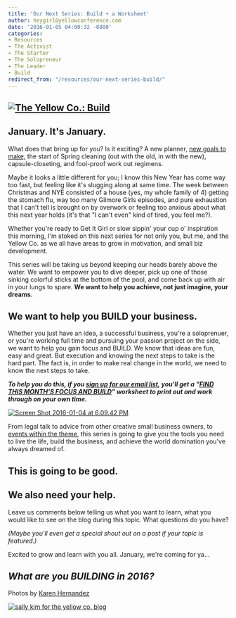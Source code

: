 ```yaml
---
title: 'Our Next Series: Build + a Worksheet'
author: heygirl@yellowconference.com
date: '2016-01-05 04:00:32 -0800'
categories:
- Resources
- The Activist
- The Starter
- The Solopreneur
- The Leader
- Build
redirect_from: "/resources/our-next-series-build/"
---
```


## [![The Yellow Co.: Build](https://yellow-blog-images.imgix.net/2015/12/karenhernandezBUILD-opening-image.jpg)](https://yellow-blog-images.imgix.net/2015/12/karenhernandezBUILD-opening-image.jpg)

## January. It's January.

What does that bring up for you? Is it exciting? A new planner, [new goals to make,](http://www.stilettosontherocks.com/shop/) the start of Spring cleaning (out with the old, in with the new), capsule-closeting, and fool-proof work out regimens.

Maybe it looks a little different for you; I know this New Year has come way too fast, but feeling like it's slugging along at same time. The week between Christmas and NYE consisted of a house (yes, my whole family of 4) getting the stomach flu, way too many Gilmore Girls episodes, and pure exhaustion that I can't tell is brought on by overwork or feeling too anxious about what this next year holds (it's that "I can't even" kind of tired, you feel me?).

Whether you're ready to Get It Girl or slow sippin' your cup o' inspiration this morning, I'm stoked on this next series for not only you, but me, and the Yellow Co. as we all have areas to grow in motivation, and small biz development.

This series will be taking us beyond keeping our heads barely above the water. We want to empower you to dive deeper, pick up one of those sinking colorful sticks at the bottom of the pool, and come back up with air in your lungs to spare. **We want to help you achieve, not just imagine, your dreams.**

## We want to help you **BUILD your business**.

Whether you just have an idea, a successful business, you're a soloprenuer, or you're working full time and pursuing your passion project on the side, we want to help you gain focus and BUILD. We know that ideas are fun, easy and great. But execution and knowing the next steps to take is the hard part. The fact is, in order to make real change in the world, we need to know the next steps to take.

**_To help you do this, if you [sign up for our email list](http://eepurl.com/bLNDE1), you'll get a "[FIND THIS MONTH'S FOCUS AND BUILD](http://eepurl.com/bLNDE1)" worksheet to print out and work through on your own time._**

[![Screen Shot 2016-01-04 at 6.09.42 PM](https://yellow-blog-images.imgix.net/2016/01/Screen-Shot-2016-01-04-at-6.09.42-PM-1024x509.png)](http://yellowconference.us3.list-manage1.com/subscribe?u=3f8e45f74e0653e404965e2ef&id=8a5a3900cc)

From legal talk to advice from other creative small business owners, to [events within the theme](https://www.eventbrite.com/e/building-a-value-based-business-tickets-20356073564), this series is going to give you the tools you need to live the life, build the business, and achieve the world domination you've always dreamed of.

## This is going to be good.

## We also need your help.

Leave us comments below telling us what you want to learn, what you would like to see on the blog during this topic. What questions do you have?

_(Maybe you'll even get a special shout out on a post if your topic is featured.)_

Excited to grow and learn with you all. January, we're coming for ya...

## _What are you BUILDING in 2016?_

Photos by [Karen Hernandez](http://www.karenmariehernandez.com/)

[![sally kim for the yellow co. blog](https://yellow-blog-images.imgix.net/2015/12/sallykim.jpg)](http://lettersfromamister.tumblr.com/)
